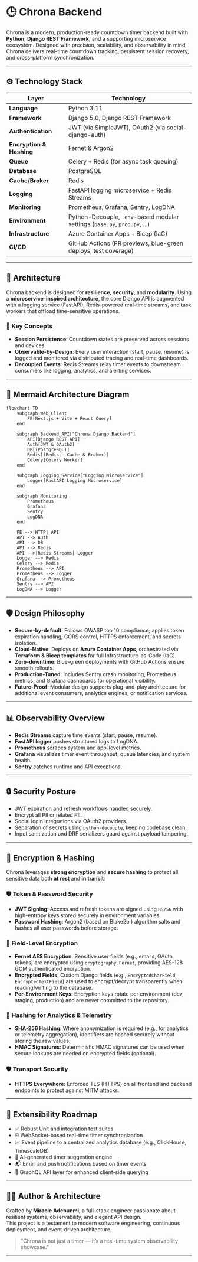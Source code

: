 
# 🕒 Chrona Backend

Chrona is a modern, production-ready countdown timer backend built with **Python**, **Django REST Framework**, and a supporting microservice ecosystem. Designed with precision, scalability, and observability in mind, Chrona delivers real-time countdown tracking, persistent session recovery, and cross-platform synchronization.

---

## ⚙️ Technology Stack

| Layer                    | Technology                                                                 |
|--------------------------|----------------------------------------------------------------------------|
| **Language**             | Python 3.11                                                                |
| **Framework**            | Django 5.0, Django REST Framework                                          |
| **Authentication**       | JWT (via SimpleJWT), OAuth2 (via social-django-auth)                       |
| **Encryption & Hashing** | Fernet & Argon2                                                            |
| **Queue**                | Celery + Redis (for async task queuing)                                    |
| **Database**             | PostgreSQL                                                                 |
| **Cache/Broker**         | Redis                                                                      |
| **Logging**              | FastAPI logging microservice + Redis Streams                               |
| **Monitoring**           | Prometheus, Grafana, Sentry, LogDNA                                        |
| **Environment**          | Python-Decouple, `.env`-based modular settings (`base.py`, `prod.py`, ...) |
| **Infrastructure**       | Azure Container Apps + Bicep (IaC)                                         |
| **CI/CD**                | GitHub Actions (PR previews, blue-green deploys, test coverage)            |

---

## 📐 Architecture

Chrona backend is designed for **resilience**, **security**, and **modularity**. Using a **microservice-inspired architecture**, the core Django API is augmented with a logging service (FastAPI), Redis-powered real-time streams, and task workers that offload time-sensitive operations.

### 🧠 Key Concepts

- **Session Persistence**: Countdown states are preserved across sessions and devices.
- **Observable-by-Design**: Every user interaction (start, pause, resume) is logged and monitored via distributed tracing and real-time dashboards.
- **Decoupled Events**: Redis Streams relay timer events to downstream consumers like logging, analytics, and alerting services.

---

## 🧭 Mermaid Architecture Diagram

```mermaid
flowchart TD
    subgraph Web_Client
        FE[Next.js + Vite + React Query]
    end

    subgraph Backend_API["Chrona Django Backend"]
        API[Django REST API]
        Auth[JWT & OAuth2]
        DB[(PostgreSQL)]
        Redis[(Redis – Cache & Broker)]
        Celery[Celery Worker]
    end

    subgraph Logging_Service["Logging Microservice"]
        Logger[FastAPI Logging Microservice]
    end

    subgraph Monitoring
        Prometheus
        Grafana
        Sentry
        LogDNA
    end

    FE -->|HTTP| API
    API --> Auth
    API --> DB
    API --> Redis
    API -->|Redis Streams| Logger
    Logger --> Redis
    Celery --> Redis
    Prometheus --> API
    Prometheus --> Logger
    Grafana --> Prometheus
    Sentry --> API
    LogDNA --> Logger
```

---

## 🛡️ Design Philosophy

- **Secure-by-default**: Follows OWASP top 10 compliance; applies token expiration handling, CORS control, HTTPS enforcement, and secrets isolation.
- **Cloud-Native**: Deploys on **Azure Container Apps**, orchestrated via **Terraform & Bicep templates** for full Infrastructure-as-Code (IaC).
- **Zero-downtime**: Blue-green deployments with GitHub Actions ensure smooth rollouts.
- **Production-Tuned**: Includes Sentry crash monitoring, Prometheus metrics, and Grafana dashboards for operational visibility.
- **Future-Proof**: Modular design supports plug-and-play architecture for additional event consumers, analytics engines, or notification services.

---

## 📊 Observability Overview

- **Redis Streams** capture time events (start, pause, resume).
- **FastAPI logger** pushes structured logs to LogDNA.
- **Prometheus** scrapes system and app-level metrics.
- **Grafana** visualizes timer event throughput, queue latencies, and system health.
- **Sentry** catches runtime and API exceptions.

---

## 🔒 Security Posture

- JWT expiration and refresh workflows handled securely.
- Encrypt all PII or related PII.
- Social login integrations via OAuth2 providers.
- Separation of secrets using `python-decouple`, keeping codebase clean.
- Input sanitization and DRF serializers guard against payload tampering.

---

## 🔐 Encryption & Hashing

Chrona leverages **strong encryption** and **secure hashing** to protect all sensitive data both **at rest** and **in transit**:

### 🛡️ Token & Password Security
- **JWT Signing**: Access and refresh tokens are signed using `HS256` with high-entropy keys stored securely in environment variables.
- **Password Hashing**: Argon2 (based on Blake2b ) algorithm salts and hashes all user passwords before storage.

### 🔐 Field-Level Encryption
- **Fernet AES Encryption**: Sensitive user fields (e.g., emails, OAuth tokens) are encrypted using `cryptography.Fernet`, providing AES-128 GCM authenticated encryption.
- **Encrypted Fields**: Custom Django fields (e.g., `EncryptedCharField`, `EncryptedTextField`) are used to encrypt/decrypt transparently when reading/writing to the database.
- **Per-Environment Keys**: Encryption keys rotate per environment (dev, staging, production) and are never committed to the repository.

### 🔎 Hashing for Analytics & Telemetry
- **SHA-256 Hashing**: Where anonymization is required (e.g., for analytics or telemetry aggregation), identifiers are hashed securely without storing the raw values.
- **HMAC Signatures**: Deterministic HMAC signatures can be used when secure lookups are needed on encrypted fields (optional).

### 🛡️ Transport Security
- **HTTPS Everywhere**: Enforced TLS (HTTPS) on all frontend and backend endpoints to protect against MITM attacks.

---

## 🧩 Extensibility Roadmap

- ✅ Robust Unit and integration test suites
- ⏰ WebSocket-based real-time timer synchronization
- 📈 Event pipeline to a centralized analytics database (e.g., ClickHouse, TimescaleDB)
- 🧠 AI-generated timer suggestion engine
- 📬 Email and push notifications based on timer events
- 🔌 GraphQL API layer for enhanced client-side querying

---

## 👨‍💻 Author & Architecture

Crafted by **Miracle Adebunmi**, a full-stack engineer passionate about resilient systems, observability, and elegant API design.  
This project is a testament to modern software engineering, continuous deployment, and event-driven architecture.

> “Chrona is not just a timer — it’s a real-time system observability showcase.”

---